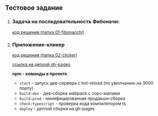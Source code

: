 ## Тестовое задание

1. ### Задача на последовательность Фибоначи: 

    [код решения (папка 01-fibonacchi)](https://github.com/ns-mamaev/clicker/blob/main/01-fibonacchi/index.ts)

2. ### Приложение-кликер

    [код решения (папка 02-clicker)](https://github.com/ns-mamaev/clicker/tree/main/02-clicker)

    [ссылка на деплой gh-pages](https://ns-mamaev.github.io/clicker/)

    **npm - команды в проекте**
    - `start` - запуск дев-сервера с hot-reload (по умолчанию на 3000 порту)
    - `build:dev` - дев-сборка webpack с сорс-мапами
    - `build:prod` - минифицированная продакшн-сборка
    - `check:typescript` - проверка кода компилятором ts
    - `deploy` - деплой сборки на gh-pages